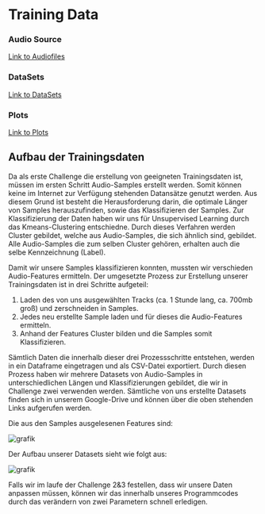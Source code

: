 <h1>Training Data</h1>

<h3>Audio Source</h3>
<p><a href="https://drive.google.com/drive/folders/1jtSzfG69MFptyQGHKbSkFLnSg_il9D50">Link to Audiofiles</a></p>

<h3>DataSets</h3>
<p><a href="https://drive.google.com/drive/folders/1To_0V9DeWv4i3t7ReOIT862S_xebgu0y">Link to DataSets</a></p>

<h3>Plots</h3>
<p><a href="https://drive.google.com/drive/folders/164V23e5c0ud7w_xzMHN-FT-VKh17vg8a">Link to Plots</a></p>

<h2>Aufbau der Trainingsdaten</h2>

Da als erste Challenge die erstellung von geeigneten Trainingsdaten ist, müssen im ersten Schritt Audio-Samples erstellt werden. Somit können keine im Internet zur Verfügung stehenden Datansätze genutzt werden.
Aus diesem Grund ist besteht die Herausforderung darin, die optimale Länger von Samples herauszufinden, sowie das Klassifizieren der Samples.
Zur Klassifizierung der Daten haben wir uns für Unsupervised Learning durch das Kmeans-Clustering entschiedne. Durch dieses Verfahren werden Cluster gebildet, welche aus Audio-Samples, die sich ähnlich sind, gebildet. Alle Audio-Samples die zum selben Cluster gehören, erhalten auch die selbe Kennzeichnung (Label).
  
Damit wir unsere Samples klassifizieren konnten, mussten wir verschieden Audio-Features ermitteln. Der umgesetzte Prozess zur Erstellung unserer Trainingsdaten ist in drei Schritte aufgeteil:
  
  1. Laden des von uns ausgewählten Tracks (ca. 1 Stunde lang, ca. 700mb groß) und zerschneiden in Samples.
  2. Jedes neu erstellte Sample laden und für dieses die Audio-Features ermitteln.
  3. Anhand der Features Cluster bilden und die Samples somit Klassifizieren.
  
Sämtlich Daten die innerhalb dieser drei Prozessschritte entstehen, werden in ein Dataframe eingetragen und als CSV-Datei exportiert. 
Durch diesen Prozess haben wir mehrere Datasets von Audio-Samples in unterschiedlichen Längen und Klassifizierungen gebildet, die wir in Challenge zwei verwenden werden. Sämtliche von uns erstellte Datasets finden sich in unserem Google-Drive und können über die oben stehenden Links aufgerufen werden.
  
Die aus den Samples ausgelesenen Features sind:
  
![grafik](https://user-images.githubusercontent.com/99210485/162636440-50d69b29-3d42-499b-a354-f0a732c516b5.png)

Der Aufbau unserer Datasets sieht wie folgt aus:

![grafik](https://user-images.githubusercontent.com/99210485/162636754-f01fefbe-1680-4a5b-9e00-5efc8d99137b.png)


Falls wir im laufe der Challenge 2&3 festellen, dass wir unsere Daten anpassen müssen, können wir das innerhalb unseres Programmcodes durch das verändern von zwei Parametern schnell erledigen.
  
  
